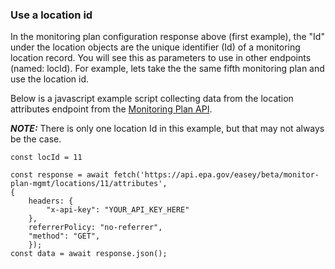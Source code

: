 ### Use a location id

In the monitoring plan configuration response above (first example), the "Id" under the location objects are the unique identifier (Id) of a monitoring location record. You will see this as parameters to use in other endpoints (named: locId). For example, lets take the the same fifth monitoring plan and use the location id.

Below is a javascript example script collecting data from the location attributes endpoint from the [Monitoring Plan API](https://www.epa.gov/power-sector/cam-api-portal#/swagger/beta-monitor-plan-mgmt).

**_NOTE:_**  There is only one location Id in this example, but that may not always be the case.

```
const locId = 11
```

```
const response = await fetch('https://api.epa.gov/easey/beta/monitor-plan-mgmt/locations/11/attributes',
{
    headers: {
        "x-api-key": "YOUR_API_KEY_HERE"
    },
    referrerPolicy: "no-referrer",
    "method": "GET",
    });
const data = await response.json();
```



